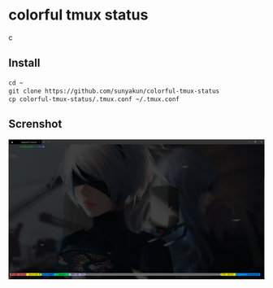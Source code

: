 colorful tmux status
====================

c

Install
--------

```shell script
cd ~
git clone https://github.com/sunyakun/colorful-tmux-status
cp colorful-tmux-status/.tmux.conf ~/.tmux.conf
```

Screnshot
---------
![screenshot](./screenshot/screenshot1.png)

